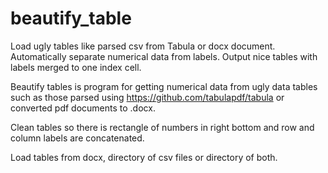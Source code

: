 # beautify_table

Load ugly tables like parsed csv from Tabula or docx document. Automatically separate numerical data from labels. Output nice tables with labels merged to one index cell.

Beautify tables is program for getting numerical data from ugly data tables such as those parsed using https://github.com/tabulapdf/tabula or converted pdf documents to .docx.

Clean tables so there is rectangle of numbers in right bottom and row and column labels are concatenated. 

Load tables from docx, directory of csv files or directory of both.
